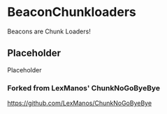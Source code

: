# BeaconChunkloaders
Beacons are Chunk Loaders!
## Placeholder
Placeholder
### Forked from LexManos' ChunkNoGoByeBye
https://github.com/LexManos/ChunkNoGoByeBye
